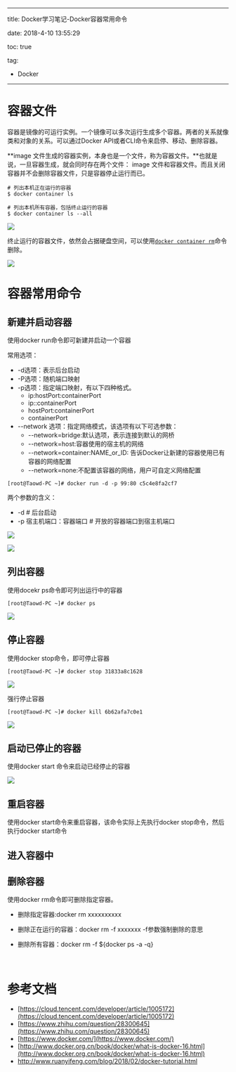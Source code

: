 ----------
title: Docker学习笔记-Docker容器常用命令

date: 2018-4-10 13:55:29

toc: true

tag: 

- Docker

----------

# 容器文件

容器是镜像的可运行实例。一个镜像可以多次运行生成多个容器。两者的关系就像类和对象的关系。可以通过Docker API或者CLI命令来启停、移动、删除容器。

**image 文件生成的容器实例，本身也是一个文件，称为容器文件。**也就是说，一旦容器生成，就会同时存在两个文件： image 文件和容器文件。而且关闭容器并不会删除容器文件，只是容器停止运行而已。

```
# 列出本机正在运行的容器
$ docker container ls

# 列出本机所有容器，包括终止运行的容器
$ docker container ls --all
```
![](https://i.imgur.com/pZZPW0N.png)

终止运行的容器文件，依然会占据硬盘空间，可以使用[`docker container rm`](https://docs.docker.com/engine/reference/commandline/container_rm/)命令删除。

![](https://i.imgur.com/cl4fMBt.png)

<!-- more -->

# 容器常用命令

## 新建并启动容器

使用docker run命令即可新建并启动一个容器

常用选项：

- -d选项：表示后台启动
- -P选项：随机端口映射
- -p选项：指定端口映射，有以下四种格式。
  - ip:hostPort:containerPort
  - ip::containerPort
  - hostPort:containerPort
  - containerPort
- --network 选项：指定网络模式，该选项有以下可选参数：
  - --network=bridge:默认选项，表示连接到默认的网桥
  - --network=host:容器使用的宿主机的网络
  - --network=container:NAME_or_ID: 告诉Docker让新建的容器使用已有容器的网络配置
  - --network=none:不配置该容器的网络，用户可自定义网络配置

```
[root@Taowd-PC ~]# docker run -d -p 99:80 c5c4e8fa2cf7
```

两个参数的含义：

- -d # 后台启动
- -p 宿主机端口：容器端口 # 开放的容器端口到宿主机端口

![](https://i.imgur.com/Worzh17.png)

![](https://i.imgur.com/BzaroGq.png)

## 列出容器

使用docekr ps命令即可列出运行中的容器

```shell
[root@Taowd-PC ~]# docker ps
```

![](https://i.imgur.com/1KEzuWE.png)



## 停止容器

使用docker stop命令，即可停止容器

```shell
[root@Taowd-PC ~]# docker stop 31833a8c1628
```

![](https://i.imgur.com/HHoncQC.png)

强行停止容器

```
[root@Taowd-PC ~]# docker kill 6b62afa7c0e1
```

![](https://i.imgur.com/pkC0ABL.png)

## 启动已停止的容器

使用docker start 命令来启动已经停止的容器

![](https://i.imgur.com/2eqwAFR.png)



## 重启容器

使用docker start命令来重启容器，该命令实际上先执行docker stop命令，然后执行docker start命令

## 进入容器中



## 删除容器

使用docker rm命令即可删除指定容器。

- 删除指定容器:docker rm xxxxxxxxxx

- 删除正在运行的容器：docker rm -f xxxxxxx  -f参数强制删除的意思

- 删除所有容器：docker rm -f ${docker ps -a -q}

  ​

# 参考文档


- [https://cloud.tencent.com/developer/article/1005172](https://cloud.tencent.com/developer/article/1005172)
- [https://www.zhihu.com/question/28300645](https://www.zhihu.com/question/28300645)
- [https://www.docker.com/](https://www.docker.com/)
- [http://www.docker.org.cn/book/docker/what-is-docker-16.html](http://www.docker.org.cn/book/docker/what-is-docker-16.html)
- http://www.ruanyifeng.com/blog/2018/02/docker-tutorial.html